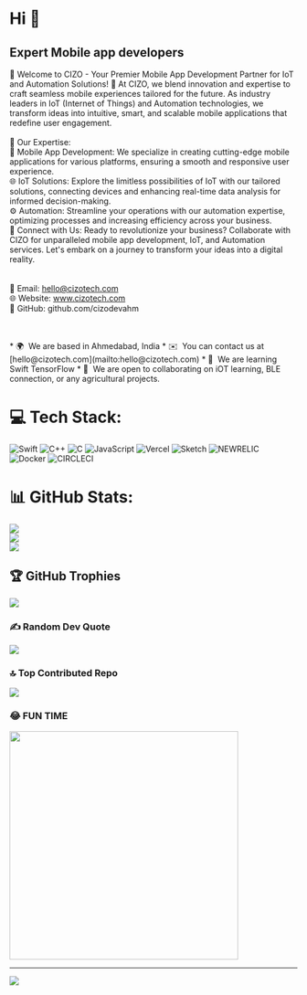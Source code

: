 Hi 👋 
=====================

Expert Mobile app developers
----------------------------

🚀 Welcome to CIZO - Your Premier Mobile App Development Partner for IoT and Automation Solutions! 
🚀 At CIZO, we blend innovation and expertise to craft seamless mobile experiences tailored for the future. As industry leaders in IoT (Internet of Things) and Automation technologies, we transform ideas into intuitive, smart, and scalable mobile applications that redefine user engagement. 
<br>
<br>
🔧 Our Expertise: <br>
📱 Mobile App Development: We specialize in creating cutting-edge mobile applications for various platforms, ensuring a smooth and responsive user experience. <br>
🌐 IoT Solutions: Explore the limitless possibilities of IoT with our tailored solutions, connecting devices and enhancing real-time data analysis for informed decision-making. <br>
⚙️ Automation: Streamline your operations with our automation expertise, optimizing processes and increasing efficiency across your business. <br>
🔗 Connect with Us: Ready to revolutionize your business? Collaborate with CIZO for unparalleled mobile app development, IoT, and Automation services. Let's embark on a journey to transform your ideas into a digital reality. <br>
<br>
<br>
📧 Email: hello@cizotech.com <br>
🌐 Website: www.cizotech.com <br>
📱 GitHub: github.com/cizodevahm <br>

<br>
<br>
* 🌍  We are  based in Ahmedabad, India
* ✉️  You can contact us at [hello@cizotech.com](mailto:hello@cizotech.com)
* 🧠  We are learning Swift TensorFlow
* 🤝  We are open to collaborating on iOT learning, BLE connection, or any agricultural projects.


# 💻 Tech Stack:
![Swift](https://img.shields.io/badge/swift-F54A2A?style=for-the-badge&logo=swift&logoColor=white) ![C++](https://img.shields.io/badge/c++-%2300599C.svg?style=for-the-badge&logo=c%2B%2B&logoColor=white) ![C](https://img.shields.io/badge/c-%2300599C.svg?style=for-the-badge&logo=c&logoColor=white) ![JavaScript](https://img.shields.io/badge/javascript-%23323330.svg?style=for-the-badge&logo=javascript&logoColor=%23F7DF1E) ![Vercel](https://img.shields.io/badge/vercel-%23000000.svg?style=for-the-badge&logo=vercel&logoColor=white) ![Sketch](https://img.shields.io/badge/Sketch-FFB387?style=for-the-badge&logo=sketch&logoColor=black) ![NEWRELIC](https://img.shields.io/badge/newrelic-1CE783.svg?style=for-the-badge&logo=newrelic&logoColor=white&color=%231CE783) ![Docker](https://img.shields.io/badge/docker-%230db7ed.svg?style=for-the-badge&logo=docker&logoColor=white) ![CIRCLECI](https://img.shields.io/badge/CIRCLECI-02303A.svg?style=for-the-badge&logo=CIRCLECI&logoColor=white&color=%23343434)
# 📊 GitHub Stats:
![](https://github-readme-stats.vercel.app/api?username=cizodevahm&theme=default&hide_border=false&include_all_commits=false&count_private=false)<br/>
![](https://github-readme-streak-stats.herokuapp.com/?user=cizodevahm&theme=default&hide_border=false)<br/>
![](https://github-readme-stats.vercel.app/api/top-langs/?username=cizodevahm&theme=default&hide_border=false&include_all_commits=false&count_private=false&layout=compact)

## 🏆 GitHub Trophies
![](https://github-profile-trophy.vercel.app/?username=cizodevahm&theme=radical&no-frame=false&no-bg=true&margin-w=4)

### ✍️ Random Dev Quote
![](https://quotes-github-readme.vercel.app/api?type=horizontal&theme=radical)

### 🔝 Top Contributed Repo
![](https://github-contributor-stats.vercel.app/api?username=cizodevahm&limit=5&theme=dark&combine_all_yearly_contributions=true)

### 😂 FUN TIME
<img src='https://randommeme-five.vercel.app/' style="height: 400px;"/>

---
[![](https://visitcount.itsvg.in/api?id=cizodevahm&icon=0&color=0)](https://visitcount.itsvg.in)

